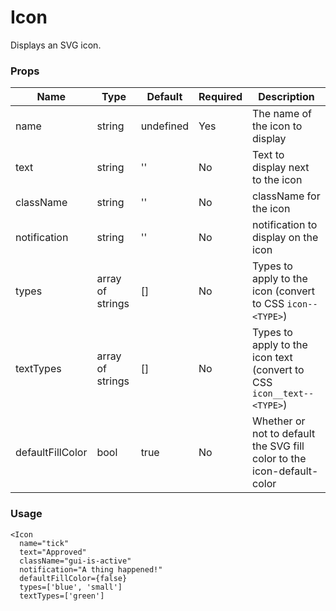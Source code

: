 # Icon

Displays an SVG icon.

### Props

| Name             | Type             | Default   | Required | Description                                                            |
| ---------------- | ---------------- | --------- | -------- | ---------------------------------------------------------------------- |
| name             | string           | undefined | Yes      | The name of the icon to display                                        |
| text             | string           | ''        | No       | Text to display next to the icon                                       |
| className        | string           | ''        | No       | className for the icon                                                 |
| notification     | string           | ''        | No       | notification to display on the icon                                    |
| types            | array of strings | []        | No       | Types to apply to the icon (convert to CSS `icon--<TYPE>`)             |
| textTypes        | array of strings | []        | No       | Types to apply to the icon text (convert to CSS `icon__text--<TYPE>`)  |
| defaultFillColor | bool             | true      | No       | Whether or not to default the SVG fill color to the icon-default-color |

### Usage

```
<Icon
  name="tick"
  text="Approved"
  className="gui-is-active"
  notification="A thing happened!"
  defaultFillColor={false}
  types=['blue', 'small']
  textTypes=['green']
```
